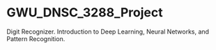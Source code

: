 # GWU_DNSC_3288_Project
Digit Recognizer. Introduction to Deep Learning, Neural Networks, and Pattern Recognition.
